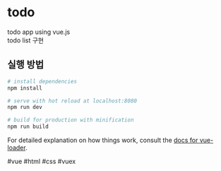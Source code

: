 # todo
todo app using vue.js
<br>
todo list 구현
<br>
## 실행 방법

``` bash
# install dependencies
npm install

# serve with hot reload at localhost:8080
npm run dev   

# build for production with minification
npm run build
```

For detailed explanation on how things work, consult the [docs for vue-loader](http://vuejs.github.io/vue-loader).


#vue #html #css #vuex
  
